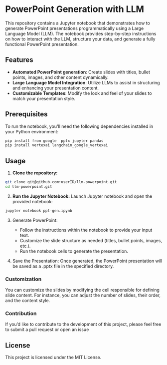 # PowerPoint Generation with LLM

This repository contains a Jupyter notebook that demonstrates how to generate PowerPoint presentations programmatically using a Large Language Model (LLM). The notebook provides step-by-step instructions on how to interact with the LLM, structure your data, and generate a fully functional PowerPoint presentation.

## Features

- **Automated PowerPoint generation**: Create slides with titles, bullet points, images, and other content dynamically.
- **Large Language Model Integration**: Utilize LLMs to assist in structuring and enhancing your presentation content.
- **Customizable Templates**: Modify the look and feel of your slides to match your presentation style.

## Prerequisites

To run the notebook, you'll need the following dependencies installed in your Python environment:

```bash
pip install from google  pptx jupyter pandas
pip install vertexai langchain_google_vertexai
```

## Usage

1. **Clone the repository:**
```bash
git clone git@github.com:userID/llm-powerpoint.git
cd llm-powerpoint.git
```

2. **Run the Jupyter Notebook:**
Launch Jupyter notebook and open the provided notebook:
```bash
jupyter notebook ppt-gen.ipynb
```

3.	Generate PowerPoint:
    * Follow the instructions within the notebook to provide your input text.
    * Customize the slide structure as needed (titles, bullet points, images, etc.).
    * Run the notebook cells to generate the presentation.

4.	Save the Presentation:
Once generated, the PowerPoint presentation will be saved as a .pptx file in the specified directory.

### Customization

You can customize the slides by modifying the cell responsible for defining slide content. For instance, you can adjust the number of slides, their order, and the content style.

### Contribution
If you’d like to contribute to the development of this project, please feel free to submit a pull request or open an issue

## License

This project is licensed under the MIT License.
